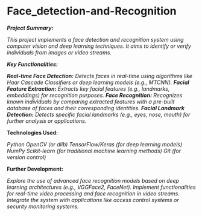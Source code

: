 # Face_detection-and-Recognition
_**Project Summary:**_

_This project implements a face detection and recognition system using computer vision and deep learning techniques. It aims to identify or verify individuals from images or video streams._

_**Key Functionalities:**_

_**Real-time Face Detection:** Detects faces in real-time using algorithms like Haar Cascade Classifiers or deep learning models (e.g., MTCNN).
**Facial Feature Extraction:** Extracts key facial features (e.g., landmarks, embeddings) for recognition purposes.
**Face Recognition:** Recognizes known individuals by comparing extracted features with a pre-built database of faces and their corresponding identities.
**Facial Landmark Detection:** Detects specific facial landmarks (e.g., eyes, nose, mouth) for further analysis or applications._

**Technologies Used:**

_Python
OpenCV (or dlib)
TensorFlow/Keras (for deep learning models)
NumPy
Scikit-learn (for traditional machine learning methods)
Git (for version control)_

**Further Development:**

_Explore the use of advanced face recognition models based on deep learning architectures (e.g., VGGFace2, FaceNet).
Implement functionalities for real-time video processing and face recognition in video streams.
Integrate the system with applications like access control systems or security monitoring systems._
